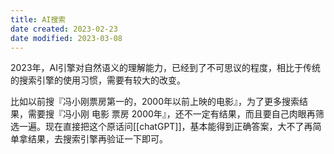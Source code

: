 ```yaml
---
title: AI搜索
date created: 2023-02-23
date modified: 2023-03-08
---
```


2023年，AI引擎对自然语义的理解能力，已经到了不可思议的程度，相比于传统的搜索引擎的使用习惯，需要有较大的改变。

比如以前搜『冯小刚票房第一的，2000年以前上映的电影』，为了更多搜索结果，需要搜『冯小刚 电影 票房 2000年』，还不一定有结果，而且要自己肉眼再筛选一遍。现在直接把这个原话问[[chatGPT]]，基本能得到正确答案，大不了再简单拿结果，去搜索引擎再验证一下即可。
